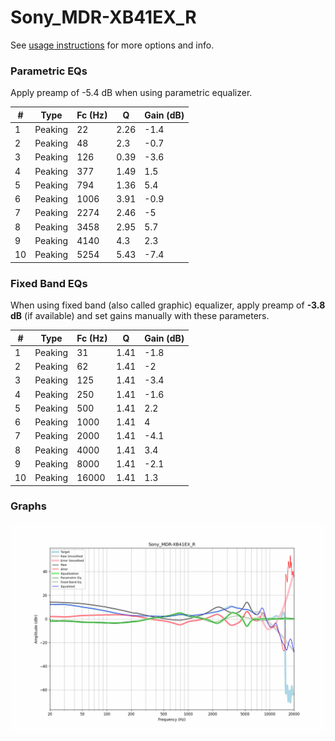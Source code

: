 # Sony_MDR-XB41EX_R
See [usage instructions](https://github.com/jaakkopasanen/AutoEq#usage) for more options and info.

### Parametric EQs
Apply preamp of -5.4 dB when using parametric equalizer.

|   # | Type    |   Fc (Hz) |    Q |   Gain (dB) |
|-----|---------|-----------|------|-------------|
|   1 | Peaking |        22 | 2.26 |        -1.4 |
|   2 | Peaking |        48 | 2.3  |        -0.7 |
|   3 | Peaking |       126 | 0.39 |        -3.6 |
|   4 | Peaking |       377 | 1.49 |         1.5 |
|   5 | Peaking |       794 | 1.36 |         5.4 |
|   6 | Peaking |      1006 | 3.91 |        -0.9 |
|   7 | Peaking |      2274 | 2.46 |        -5   |
|   8 | Peaking |      3458 | 2.95 |         5.7 |
|   9 | Peaking |      4140 | 4.3  |         2.3 |
|  10 | Peaking |      5254 | 5.43 |        -7.4 |

### Fixed Band EQs
When using fixed band (also called graphic) equalizer, apply preamp of **-3.8 dB** (if available) and set gains manually with these parameters.

|   # | Type    |   Fc (Hz) |    Q |   Gain (dB) |
|-----|---------|-----------|------|-------------|
|   1 | Peaking |        31 | 1.41 |        -1.8 |
|   2 | Peaking |        62 | 1.41 |        -2   |
|   3 | Peaking |       125 | 1.41 |        -3.4 |
|   4 | Peaking |       250 | 1.41 |        -1.6 |
|   5 | Peaking |       500 | 1.41 |         2.2 |
|   6 | Peaking |      1000 | 1.41 |         4   |
|   7 | Peaking |      2000 | 1.41 |        -4.1 |
|   8 | Peaking |      4000 | 1.41 |         3.4 |
|   9 | Peaking |      8000 | 1.41 |        -2.1 |
|  10 | Peaking |     16000 | 1.41 |         1.3 |

### Graphs
![](./Sony_MDR-XB41EX_R.png)
